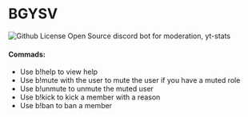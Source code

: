 # BGYSV
![Github License](https://img.shields.io/github/license/Bikram-ghuku/bgysv?style=social)
Open Source discord bot for moderation, yt-stats

<h4>Commads: </h4>
<ul>
  <li>Use b!help to view help</li>
  <li>Use b!mute with the user to mute the user if you have a muted role</li>
  <li>Use b!unmute to unmute the muted user</li>
  <li>Use b!kick to kick a member with a reason</li>
  <li>Use b!ban to ban a member</li>
</ul>
